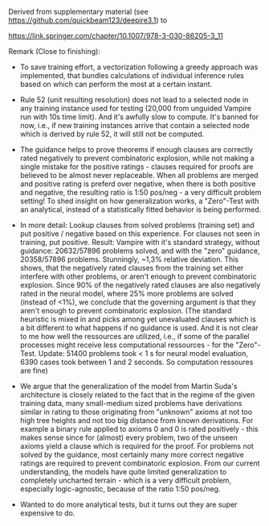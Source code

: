Derived from supplementary material (see https://github.com/quickbeam123/deepire3.1) to 

https://link.springer.com/chapter/10.1007/978-3-030-86205-3_11

Remark (Close to finishing):

- To save training effort, a vectorization following a greedy approach was implemented, that bundles calculations of individual inference rules based on which can perform the most at a certain instant.

- Rule 52 (unit resulting resolution) does not lead to a selected node in any training instance used for testing (20,000 from unguided Vampire run with 10s time limit). And it's awfully slow to compute. It's banned for now, i.e., if new training instances arrive that contain a selected node which is derived by rule 52, it will still not be computed.

- The guidance helps to prove theorems if enough clauses are correctly rated negatively to prevent combinatoric explosion, while not making a single mistake for the positive ratings - clauses required for proofs are believed to be almost never replaceable. When all problems are merged and positive rating is preferd over negative, when there is both positive and negative, the resulting ratio is 1:50 pos/neg - a very difficult problem setting! To shed insight on how generalization works, a "Zero"-Test with an analytical, instead of a statistically fitted behavior is being performed.

- In more detail: Lookup clauses from solved problems (training set) and put positive / negative based on this experience. For clauses not seen in training, put positive. Result: Vampire with it's standard strategy, without guidance: 20632/57896 problems solved, and with the "zero" guidance, 20358/57896 problems. Stunningly, ~1,3% relative deviation. This shows, that the negatively rated clauses from the training set either interfere with other problems, or aren't enough to prevent combinatoric explosion. Since 90% of the negatively rated clauses are also negatively rated in the neural model, where 25% more problems are solved (instead of <1%), we conclude that the governing argument is that they aren't enough to prevent combinatoric explosion. (The standard heuristic is mixed in and picks among yet unevaluated clauses which is a bit different to what happens if no guidance is used. And it is not clear to me how well the ressources are utilized, i.e., if some of the parallel processes might receive less computational ressources - for the "Zero"-Test. Update: 51400 problems took < 1 s for neural model evaluation, 6390 cases took between 1 and 2 seconds. So computation ressoures are fine)

- We argue that the generalization of the model from Martin Suda's architecture is closely related to the fact that in the regime of the given training data, many small-medium sized problems have derivations similar in rating to those originating from "unknown" axioms at not too high tree heights and not too big distance from known derivations. For example a binary rule applied to axioms 0 and 0 is rated positively - this makes sense since for (almost) every problem, two of the unseen axioms yield a clause which is required for the proof. For problems not solved by the guidance, most certainly many more correct negative ratings are required to prevent combinatoric explosion. From our current understanding, the models have quite limited generalization to completely uncharted terrain - which is a very difficult problem, especially logic-agnostic, because of the ratio 1:50 pos/neg.

- Wanted to do more analytical tests, but it turns out they are super expensive to do.
